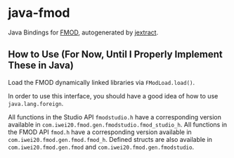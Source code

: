 # java-fmod
Java Bindings for [FMOD](https://www.fmod.com), autogenerated by [jextract](https://github.com/openjdk/jextract).

## How to Use (For Now, Until I Properly Implement These in Java)
Load the FMOD dynamically linked libraries via `FModLoad.load()`.

In order to use this interface, you should have a good idea of how to use `java.lang.foreign`.

All functions in the Studio API `fmodstudio.h` have a corresponding version available in `com.iwei20.fmod.gen.fmodstudio.fmod_studio_h`.
All functions in the FMOD API `fmod.h` have a corresponding version available in `com.iwei20.fmod.gen.fmod.fmod_h`.
Defined structs are also available in `com.iwei20.fmod.gen.fmod` and `com.iwei20.fmod.gen.fmodstudio`.
